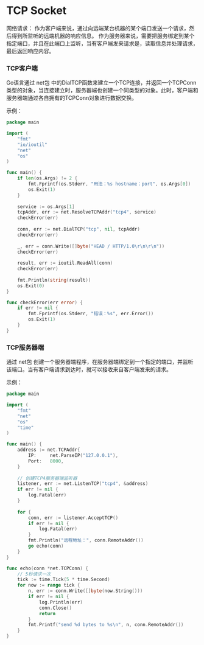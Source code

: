 # TCP Socket

网络请求：
作为客户端来说，通过向远端某台机器的某个端口发送一个请求，然后得到所监听的远端机器的响应信息。
作为服务器来说，需要把服务绑定到某个指定端口，并且在此端口上监听，当有客户端发来请求是，读取信息并处理请求，最后返回响应内容。

### TCP客户端
Go语言通过 net包 中的DialTCP函数来建立一个TCP连接，并返回一个TCPConn类型的对象，当连接建立时，服务器端也创建一个同类型的对象。此时，客户端和服务器端通过各自拥有的TCPConn对象进行数据交换。

示例：
```go
package main

import (
	"fmt"
	"io/ioutil"
	"net"
	"os"
)

func main() {
	if len(os.Args) != 2 {
		fmt.Fprintf(os.Stderr, "用法：%s hostname：port", os.Args[0])
		os.Exit(1)
	}
	
	service := os.Args[1]
	tcpAddr, err := net.ResolveTCPAddr("tcp4", service)
	checkError(err)
	
	conn, err := net.DialTCP("tcp", nil, tcpAddr)
	checkError(err)
	
	_, err = conn.Write([]byte("HEAD / HTTP/1.0\r\n\r\n"))
	checkError(err)
	
	result, err := ioutil.ReadAll(conn)
	checkError(err)
	
	fmt.Println(string(result))
	os.Exit(0)
}

func checkError(err error) {
	if err != nil {
		fmt.Fprintf(os.Stderr, "错误：%s", err.Error())
		os.Exit(1)
	}
}
```


### TCP服务器端

通过 net包 创建一个服务器端程序，在服务器端绑定到一个指定的端口，并监听该端口。当有客户端请求到达时，就可以接收来自客户端发来的请求。

示例：
```go
package main

import (
	"fmt"
	"net"
	"os"
	"time"
)

func main() {
	address := net.TCPAddr{
		IP:     net.ParseIP("127.0.0.1"),
		Port:   8000,
	}
	
	// 创建TCP4服务器端监听器
	listener, err := net.ListenTCP("tcp4", &address)
	if err != nil {
		log.Fatal(err)
	}
	
	for {
		conn, err := listener.AcceptTCP()
		if err != nil {
			log.Fatal(err)
		}
		fmt.Println("远程地址：", conn.RemoteAddr())
		go echo(conn)
	}
}

func echo(conn *net.TCPConn) {
	// 5秒请求一次
	tick := time.Tick(5 * time.Second)
	for now := range tick {
		n, err := conn.Write([]byte(now.String()))
		if err != nil {
			log.Println(err)
			conn.Close()
			return 
		}
		fmt.Printf("send %d bytes to %s\n", n, conn.RemoteAddr())
	}
}
```